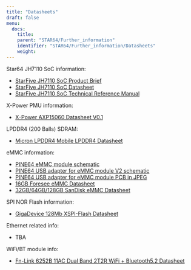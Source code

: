```yaml
---
title: "Datasheets"
draft: false
menu:
  docs:
    title:
    parent: "STAR64/Further_information"
    identifier: "STAR64/Further_information/Datasheets"
    weight: 
---
```


Star64 JH7110 SoC information:

* [StarFive JH7110 SoC Product Brief](https://doc-en.rvspace.org/JH7110/PDF/JH7110_Product_Brief.pdf)
* [StarFive JH7110 SoC Datasheet](https://doc-en.rvspace.org/JH7110/PDF/JH7110_Datasheet.pdf)
* [StarFive JH7110 SoC Technical Reference Manual](https://doc-en.rvspace.org/JH7110/TRM/)
 
X-Power PMU information:
* [X-Power AXP15060 Datasheet V0.1](https://files.pine64.org/doc/datasheet/star64/AXP15060%20datasheet%20V0.1.pdf)
 
LPDDR4 (200 Balls) SDRAM:
* [Micron LPDDR4 Mobile LPDDR4 Datasheet](https://files.pine64.org/doc/datasheet/rockpro64/SM512M32Z01MD2BNP(200BALL).pdf)
 
eMMC information:
* [PINE64 eMMC module schematic](https://files.pine64.org/doc/rock64/PINE64_eMMC_Module_20170719.pdf)
* [PINE64 USB adapter for eMMC module V2 schematic](https://files.pine64.org/doc/rock64/usb%20emmc%20module%20adapter%20v2.pdf)
* [PINE64 USB adapter for eMMC module PCB in JPEG](https://files.pine64.org/doc/rock64/USB%20adapter%20for%20eMMC%20module%20PCB.tar)
* [16GB Foresee eMMC Datasheet](https://files.pine64.org/doc/datasheet/pine64/E-00517%20FORESEE_eMMC_NCEMAM8B-16G%20SPEC.pdf)
* [32GB/64GB/128GB SanDisk eMMC Datasheet](https://files.pine64.org/doc/datasheet/pine64/SDINADF4-16-128GB-H%20data%20sheet%20v1.13.pdf)
 
SPI NOR Flash information:
* [GigaDevice 128Mb XSPI-Flash Datasheet](https://files.pine64.org/doc/datasheet/star64/gd25lq128e_rev1.0_20210513.pdf)
 
Ethernet related info:
* TBA
 
WiFi/BT module info:
* [Fn-Link 6252B 11AC Dual Band 2T2R WiFi + Bluetooth5.2 Datasheet](https://files.pine64.org/doc/datasheet/star64/Fn-Link_6252B-UUB_datasheet_V1.1_20220329.pdf)
